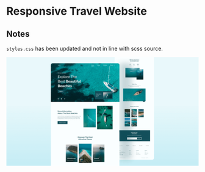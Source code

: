 # Responsive Travel Website 

## Notes

`styles.css` has been updated and not in line with scss source.

![travel-website](/preview.png)
